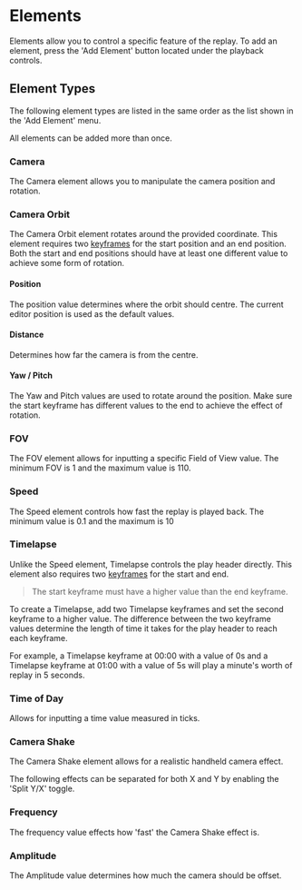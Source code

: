 # Elements

Elements allow you to control a specific feature of the replay. To add an element, press the 'Add Element' button located under the playback controls.

## Element Types

The following element types are listed in the same order as the list shown in the 'Add Element' menu.

All elements can be added more than once.

### Camera

The Camera element allows you to manipulate the camera position and rotation.

### Camera Orbit

The Camera Orbit element rotates around the provided coordinate. This element requires two [keyframes](keyframes.md) for the start position and an end position. Both the start and end positions should have at least one different value to achieve some form of rotation.

#### Position 

The position value determines where the orbit should centre. The current editor position is used as the default values.

#### Distance

Determines how far the camera is from the centre.

#### Yaw / Pitch

The Yaw and Pitch values are used to rotate around the position. Make sure the start keyframe has different values to the end to achieve the effect of rotation. 

### FOV

The FOV element allows for inputting a specific Field of View value. The minimum FOV is 1 and the maximum value is 110.

### Speed

The Speed element controls how fast the replay is played back. The minimum value is 0.1 and the maximum is 10

### Timelapse

Unlike the Speed element, Timelapse controls the play header directly. This element also requires two [keyframes](keyframes.md) for the start and end.

> The start keyframe must have a higher value than the end keyframe.

To create a Timelapse, add two Timelapse keyframes and set the second keyframe to a higher value. The difference between the two keyframe values determine the length of time it takes for the play header to reach each keyframe.

For example, a Timelapse keyframe at 00:00 with a value of 0s and a Timelapse keyframe at 01:00 with a value of 5s will play a minute's worth of replay in 5 seconds.

### Time of Day

Allows for inputting a time value measured in ticks.

### Camera Shake

The Camera Shake element allows for a realistic handheld camera effect.

The following effects can be separated for both X and Y by enabling the 'Split Y/X' toggle.

### Frequency

The frequency value effects how 'fast' the Camera Shake effect is.

### Amplitude

The Amplitude value determines how much the camera should be offset.